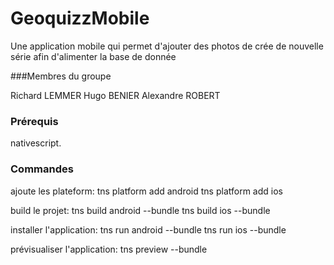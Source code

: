# GeoquizzMobile

Une application mobile qui permet d'ajouter des photos de crée de nouvelle série afin d'alimenter la  base de donnée



###Membres du groupe 

  Richard LEMMER
  Hugo BENIER
  Alexandre ROBERT


### Prérequis

nativescript.


### Commandes
ajoute les plateform:
  tns platform add android
  tns platform add ios

build le projet:
   tns build android --bundle 
   tns build ios --bundle 

installer l'application:
  tns run android --bundle
  tns run ios --bundle

prévisualiser l'application:
  tns preview --bundle
